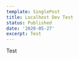 ```yaml
---
template: SinglePost
title: Localhost Dev Test
status: Published
date: '2020-05-27'
excerpt: Test
---
```

Test
